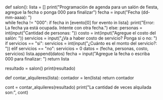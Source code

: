 def salon():
    lista = []
    print("Programación de agenda para un salón de fiesta, agregue la fecha o ponga 000 para finalizar")
    fecha = input("Fecha (dd-mm-aaaa): ")    
    while fecha != "000":
        if fecha in [evento[0] for evento in lista]:
            print("Error: La fecha ya está ocupada. Intente con otra fecha.")
        else:
            personas = int(input("Cantidad de personas: "))
            costo = int(input("Agregue el costo del salón: "))
            servicios = input("¿Va a haber costo de servicio? Ponga si o no: ")
            if servicios == "si":
                servicios = int(input("¿Cuánto es el monto del servicio?: "))
            elif servicios == "no":
                servicios = 0
            datos = (fecha, personas, costo, servicios)
            lista.append(datos)
        fecha = input("Agregue la fecha o escriba 000 para finalizar: ")
    return lista

resultado = salon()
print(resultado)

def contar_alquileres(lista):
    contador = len(lista)
    return contador

cont = contar_alquileres(resultado)
print("La cantidad de veces alquilada son:", cont)
